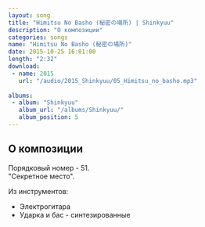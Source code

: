 ```yaml
---
layout: song
title: "Himitsu No Basho (秘密の場所) | Shinkyuu"
description: "О композиции"
categories: songs
name: "Himitsu No Basho (秘密の場所)"
date: 2015-10-25 16:01:00
length: "2:32"
download:
 - name: 2015
   url: "/audio/2015_Shinkyuu/05_Himitsu_no_basho.mp3"
   
albums:
 - album: "Shinkyuu"
   album_url: "/albums/Shinkyuu/"
   album_position: 5
---
```



## О композиции

Порядковый номер - 51.  
"Секретное место".  


Из инструментов:
- Электрогитара
- Ударка и бас - синтезированные